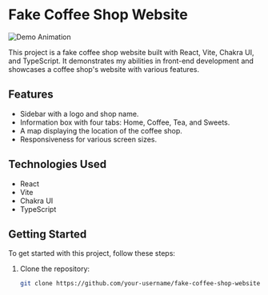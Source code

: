 # Fake Coffee Shop Website

![Demo Animation](url_to_your_animated_gif.gif)

This project is a fake coffee shop website built with React, Vite, Chakra UI, and TypeScript. It demonstrates my abilities in front-end development and showcases a coffee shop's website with various features.

## Features

- Sidebar with a logo and shop name.
- Information box with four tabs: Home, Coffee, Tea, and Sweets.
- A map displaying the location of the coffee shop.
- Responsiveness for various screen sizes.

## Technologies Used

- React
- Vite
- Chakra UI
- TypeScript

## Getting Started

To get started with this project, follow these steps:

1. Clone the repository:

   ```bash
   git clone https://github.com/your-username/fake-coffee-shop-website.git
